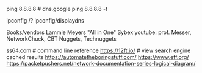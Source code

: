 

ping 8.8.8.8  # dns.google
ping 8.8.8.8 -t  


ipconfig /?
ipconfig/displaydns

Books/vendors
Lammle
Meyers "All in One"
Sybex
youtube: prof. Messer, NetworkChuck, CBT Nuggets, Technuggets

ss64.com # command line reference
https://12ft.io/  # view search engine cached results
https://automatetheboringstuff.com/
https://www.eff.org/
https://packetpushers.net/network-documentation-series-logical-diagram/
